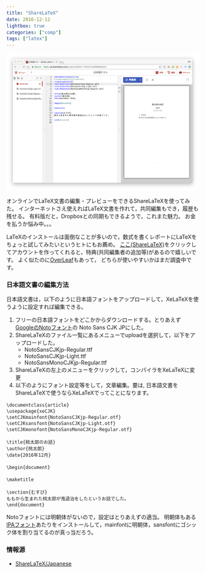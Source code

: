 ```yaml
---
title: "ShareLaTeX"
date: 2016-12-12
lightbox: true
categories: ["comp"]
tags: ["latex"]
---
```


![](images/ShareLaTeX.png?lightbox&resize=300)

オンラインでLaTeX文書の編集・プレビューをできるShareLaTeXを使ってみた。
インターネットさえ使えればLaTeX文書を作れて，共同編集もでき，履歴も残せる。
有料版だと，Dropboxとの同期もできるようで，これまた魅力。
お金を払うか悩み中。。。

<!--more-->

LaTeXのインストールは面倒なことが多いので，数式を書くレポートにLaTeXをちょっと試してみたいというヒトにもお薦め。
[ここ(ShareLaTeX)](https://www.sharelatex.com?r=935fa677&rm=d&rs=b)をクリックしてアカウントを作ってくれると，特典(共同編集者の追加等)があるので嬉しいです。
よく似たのに[OverLeaf](https://www.overleaf.com/signup?ref=c7b4952dbc46)もあって，
どちらが使いやすいかはまだ調査中です。

### 日本語文書の編集方法

日本語文書は，以下のように日本語フォントをアップロードして，XeLaTeXを使うように設定すれば編集できる。

1. フリーの日本語フォントをどこかからダウンロードする。とりあえず[GoogleのNotoフォント](https://www.google.com/get/noto/)の Noto Sans CJK JPにした。
2. ShareLaTeXのファイル一覧にあるメニューでuploadを選択して，以下をアップロードした。
	- NotoSansCJKjp-Regular.ttf
	- NotoSansCJKjp-Light.ttf
	- NotoSansMonoCJKjp-Regular.ttf
3. ShareLaTeXの左上のメニューをクリックして，コンパイラをXeLaTeXに変更
4. 以下のようにフォント設定等をして，文章編集。要は, 日本語文書をShareLaTeXで使うならXeLaTeXでってことになります。

```
\documentclass{article}
\usepackage{xeCJK}
\setCJKmainfont{NotoSansCJKjp-Regular.otf}
\setCJKsansfont{NotoSansCJKjp-Light.otf}
\setCJKmonofont{NotoSansMonoCJKjp-Regular.otf}

\title{桃太郎のお話}
\author{桃太郎}
\date{2016年12月}

\begin{document}

\maketitle

\section{むすび}
ももから生まれた桃太郎が鬼退治をしたというお話でした。
\end{document}
```

Notoフォントには明朝体がないので，設定はとりあえずの適当。
明朝体もある[IPAフォント](http://ipafont.ipa.go.jp/old/ipafont/download.html)あたりをインストールして，mainfontに明朝体，sansfontにゴシック体を割り当てるのが真っ当だろう。

### 情報源
- [ShareLaTeX/Japanese](https://ja.sharelatex.com/learn/Japanese)
